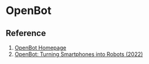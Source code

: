 # OpenBot


## Reference
1. [OpenBot Homepage](https://www.openbot.org/)
2. [OpenBot: Turning Smartphones into Robots (2022)](https://www.youtube.com/watch?v=RbzPXywJifA)

